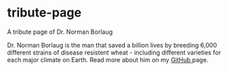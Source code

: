 # tribute-page
A tribute page of Dr. Norman Borlaug

Dr. Norman Borlaug is the man that saved a billion lives by breeding 6,000 different strains of disease resistent wheat - including different varieties for each major climate on Earth.
Read more about him on my <a href="https://moerayo.github.io/tribute-page/Tribute page of Dr. Norman Borlaug/index.html"> GitHub </a> page.
